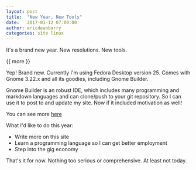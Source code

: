 ```yaml
---
layout: post
title:  "New Year, New Tools"
date:   2017-01-12 07:00:00
author: ericdeanbarry
categories: site linux
---
```


It's a brand new year. New resolutions. New tools.

{{ more }}

Yep! Brand new. Currently I'm using Fedora Desktop version 25. Comes with Gnome 3.22.x and all its goodies, including Gnome Builder.

Gnome Builder is an robust IDE, which includes many programming and markdown languages and can clone/push to your git repository. So I can use it to post to and update my site. Now if it included motivation as well!

You can see more [here](https://wiki.gnome.org/Apps/Builder)

What I'd like to do this year:

* Write more on this site
* Learn a programming language so I can get better employment
* Step into the gig economy

That's it for now. Nothing too serious or comprehensive. At least not today.

